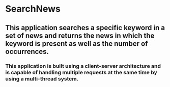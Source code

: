 # SearchNews

## This application searches a specific keyword in a set of news and returns the news in which the keyword is present as well as the number of occurrences.

### This application is built using a client-server architecture and is capable of handling multiple requests at the same time by using a multi-thread system. 
